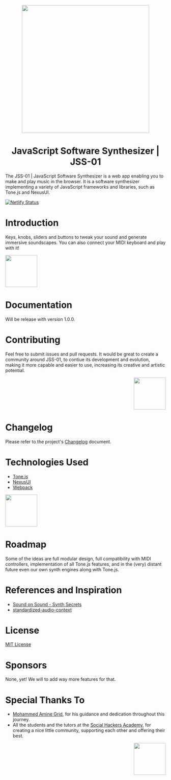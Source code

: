 <p align="center">
<img width="400px" src="https://github.com/michaelkolesidis/javascript-software-synthesizer/blob/main/assets/logo/logo512.png">
</p>

<h1 align="center">JavaScript Software Synthesizer | JSS-01</h1>

The JSS-01 | JavaScript Software Synthesizer is a web app enabling you to make and play music in the browser. It is a software synthesizer implementing a variety of JavaScript frameworks and libraries, such as Tone.js and NexusUI.


[![Netlify Status](https://api.netlify.com/api/v1/badges/93c42090-6fc9-4c3d-a462-42b535ea9d15/deploy-status)](https://app.netlify.com/sites/javascript-software-synthesizer/deploys)



# Introduction
Keys, knobs, sliders and buttons to tweak your sound and generate immersive soundscapes. You can also connect your MIDI keyboard and play with it!

<p align="left">
<img width="100px" src="https://github.com/michaelkolesidis/javascript-software-synthesizer/blob/main/assets/lizard/other/lizard-02-g.svg">
</p>



# Documentation
Will be release with version 1.0.0.



# Contributing
Feel free to submit issues and pull requests. It would be great to create a community around JSS-01, to contiue its development and evolution, making it more capable and easier to use, increasing its creative and artistic potential. 

<p align="right">
<img width="100px" src="https://github.com/michaelkolesidis/javascript-software-synthesizer/blob/main/assets/lizard/other/lizard-03-y.svg">
</p>



# Changelog
Please refer to the project's [Changelog](https://github.com/michaelkolesidis/javascript-software-synthesizer/blob/main/CHANGELOG.md) document.


# Technologies Used
* [Tone.js](https://github.com/Tonejs/Tone.js/)
* [NexusUI](https://github.com/nexus-js/ui)
* [Webpack](https://github.com/webpack/webpack)

<p align="left">
<img width="100px" src="https://github.com/michaelkolesidis/javascript-software-synthesizer/blob/main/assets/lizard/other/lizard-04-c.svg">
</p>



# Roadmap
Some of the ideas are full modular design, full compatibility with MIDI controllers, implementation of all Tone.js features, and in the (very) distant future even our own synth engines along with Tone.js.



# References and Inspiration
* [Sound on Sound - Synth Secrets](http://www.soundonsound.com/sos/may99/articles/synthsec.htm)
* [standardized-audio-context](https://github.com/chrisguttandin/standardized-audio-context)



# License
[MIT License](https://opensource.org/licenses/MIT)



# Sponsors
None, yet! We will to add way more features for that.



# Special Thanks To
* [Mohammed Amine Grid](https://github.com/mohammed-amine-grid), for his guidance and dedication throughout this journey.
* All the students and the tutors at the [Social Hackers Academy](https://github.com/SocialHackersAcademy), for creating a nice little community, supporting each other and offering their best.

<p align="right">
<img width="100px" src="https://github.com/michaelkolesidis/javascript-software-synthesizer/blob/main/assets/lizard/other/lizard-01-g.svg">
</p>

